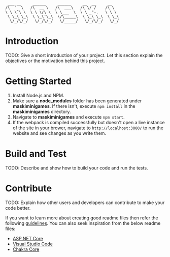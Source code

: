 ```
 ___ __     ______     ______     __  __     __
/\  ˇ  \   /\  __ \   /\  ___\   /\ \/ /    /\ \
\ \ \ˇ\ \  \ \ \/\ \  \ \___  \  \ \ _"-.   \ \ \
 \ \_\ \_\  \ \_\¯\_\  \/\_____\  \ \_\ \_\  \ \_\
  \/_/\/_/   \/_/\/_/   \/_____/   \/_/\/_/   \/_/
```

# Introduction 
TODO: Give a short introduction of your project. Let this section explain the objectives or the motivation behind this project. 

# Getting Started
1.	Install Node.js and NPM.
2.	Make sure a **node_modules** folder has been generated under **maskiminigames**. If there isn't, execute `npm install` in the **maskiminigames** directory.
3.	Navigate to **maskiminigames** and execute `npm start`.
4.	If the webpack is compiled successfully but doesn't open a live instance of the site in your brower, navigate to `http://localhost:3000/` to run the website and see changes as you write them.

# Build and Test
TODO: Describe and show how to build your code and run the tests. 

# Contribute
TODO: Explain how other users and developers can contribute to make your code better. 

If you want to learn more about creating good readme files then refer the following [guidelines](https://docs.microsoft.com/en-us/azure/devops/repos/git/create-a-readme?view=azure-devops). You can also seek inspiration from the below readme files:
- [ASP.NET Core](https://github.com/aspnet/Home)
- [Visual Studio Code](https://github.com/Microsoft/vscode)
- [Chakra Core](https://github.com/Microsoft/ChakraCore)